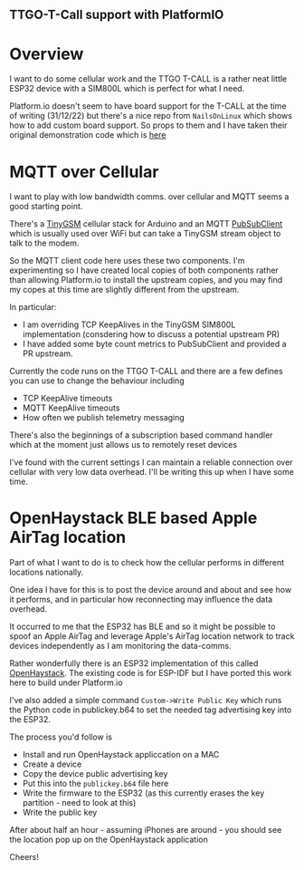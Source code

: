 ## TTGO-T-Call support with PlatformIO

# Overview

I want to do some cellular work and the TTGO T-CALL is a rather neat little ESP32 device with a SIM800L which is perfect for what I need.

Platform.io doesn't seem to have board support for the T-CALL at the time of writing (31/12/22) but there's a nice repo from `NailsOnLinux` which shows how to add custom board support. So props to them and I have taken their original demonstration code which is [here](https://github.com/nailsonlinux/TTGO-T-Call-PlatformIO)

# MQTT over Cellular

I want to play with low bandwidth comms. over cellular and MQTT seems a good starting point.

There's a [TinyGSM](https://github.com/vshymanskyy/TinyGSM) cellular stack for Arduino and an MQTT [PubSubClient](https://github.com/knolleary/pubsubclient) which is usually used over WiFi but can take a TinyGSM stream object to talk to the modem.

So the MQTT client code here uses these two components. I'm experimenting so I have created local copies of both components rather than allowing Platform.io to install the upstream copies, and you may find my copes at this time are slightly different from the upstream.

In particular:

- I am overriding TCP KeepAlives in the TinyGSM SIM800L implementation (consdering how to discuss a potential upstream PR)
- I have added some byte count metrics to PubSubClient and provided a PR upstream.

Currently the code runs on the TTGO T-CALL and there are a few defines you can use to change the behaviour including

- TCP KeepAlive timeouts
- MQTT KeepAlive timeouts
- How often we publish telemetry messaging

There's also the beginnings of a subscription based command handler which at the moment just allows us to remotely reset devices

I've found with the current settings I can maintain a reliable connection over cellular with very low data overhead. I'll be writing this up when I have some time.

# OpenHaystack BLE based Apple AirTag location

Part of what I want to do is to check how the cellular performs in different locations nationally. 

One idea I have for this is to post the device around and about and see how it performs, and in particular how reconnecting may influence the data overhead.

It occurred to me that the ESP32 has BLE and so it might be possible to spoof an Apple AirTag and leverage Apple's AirTag location network to track devices independently as I am monitoring the data-comms.

Rather wonderfully there is an ESP32 implementation of this called [OpenHaystack](https://github.com/seemoo-lab/openhaystack). The existing code is for ESP-IDF but I have ported this work here to build under Platform.io

I've also added a simple command `Custom->Write Public Key` which runs the Python code in publickey.b64 to set the needed tag advertising key into the ESP32.

The process you'd follow is

- Install and run OpenHaystack appliccation on a MAC
- Create a device
- Copy the device public advertising key
- Put this into the `publickey.b64` file here
- Write the firmware to the ESP32 (as this currently erases the key partition - need to look at this)
- Write the public key

After about half an hour - assuming iPhones are around - you should see the location pop up on the OpenHaystack application

Cheers!
